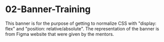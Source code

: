 # 02-Banner-Training
This banner is for the purpose of getting to normalize CSS with "display: flex" and "position: relative/absolute". The representation of the banner is from Figma website that were given by the mentors. 
